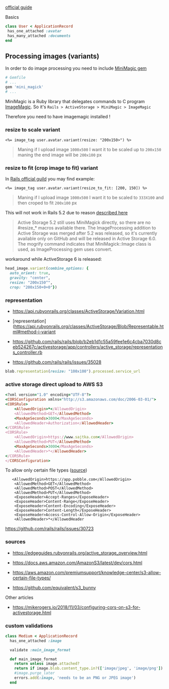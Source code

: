  [official guide](https://edgeguides.rubyonrails.org/active_storage_overview.htm) 

Basics

```ruby
class User < ApplicationRecord
 has_one_attached :avatar
 has_many_attached :documents
end
```

## Processing images (variants)


In order to do image processing you need to include
[MiniMagic gem](https://github.com/minimagick/minimagick)

```ruby
# Gemfile
# ...
gem 'mini_magick'
# ...
```

MiniMagic is a Ruby library that delegates commands to C program
[ImageMagic](https://www.imagemagick.org/). So it's
`Rails > ActiveStorage > MiniMagic > ImageMagic`

Therefore you need to have imagemagic installed !


### resize to scale variant

```erb
<%= image_tag user.avatar.variant(resize: "200x150>") %>
```

> Maning if I upload image `1000x500` I want it to be scaled up to  `200x150` maning the end image will be `200x100` px

### resize to fit (crop image to fit) variant


In [Rails official guild](https://edgeguides.rubyonrails.org/active_storage_overview.html#transforming-images) you may find example:

```erb
<%= image_tag user.avatar.variant(resize_to_fit: [200, 150]) %>
```

> Maning if I upload image `1000x500` I want it to be scaled to `333X100` and then croped to fit `200x100` px

This will not work in Rails 5.2 due to reason [described here](https://github.com/janko-m/image_processing/issues/39#issuecomment-387466180)

> Active Storage 5.2 still uses MiniMagick directly, so there are no #resize_* macros available there. The ImageProcessing addition to Active Storage was merged after 5.2 was released, so it's currently available only on GitHub and will be released in Active Storage 6.0. The mogrify command indicates that MiniMagick::Image class is used, as ImageProcessing gem uses convert.


workaround while ActiveStorage 6 is released:

```ruby
head_image.variant(combine_options: {
  auto_orient: true,
  gravity: "center",
  resize: "200x150^",
  crop: "200x150+0+0"})
```

### representation


* https://api.rubyonrails.org/classes/ActiveStorage/Variation.html
* [representation](https://api.rubyonrails.org/classes/ActiveStorage/Blob/Representable.html#method-i-variant
* https://github.com/rails/rails/blob/b2eb1d1c55a59fee1e6c4cba7030d8ceb524267c/activestorage/app/controllers/active_storage/representations_controller.rb

* https://github.com/rails/rails/issues/35028

```ruby
blob.representation(resize: "100x100").processed.service_url
```

### active storage direct upload to AWS S3


```ruby
<?xml version="1.0" encoding="UTF-8"?>
<CORSConfiguration xmlns="http://s3.amazonaws.com/doc/2006-03-01/">
<CORSRule>
    <AllowedOrigin>*</AllowedOrigin>
    <AllowedMethod>GET</AllowedMethod>
    <MaxAgeSeconds>3000</MaxAgeSeconds>
    <AllowedHeader>Authorization</AllowedHeader>
</CORSRule>
<CORSRule>
    <AllowedOrigin>https://www.sajtka.com</AllowedOrigin>
    <AllowedMethod>PUT</AllowedMethod>
    <MaxAgeSeconds>3000</MaxAgeSeconds>
    <AllowedHeader>*</AllowedHeader>
</CORSRule>
</CORSConfiguration>


```


To allow only certain file types
([source](https://aws.amazon.com/premiumsupport/knowledge-center/s3-allow-certain-file-types/))

```
   <AllowedOrigin>https://app.pobble.com</AllowedOrigin>
    <AllowedMethod>GET</AllowedMethod>
    <AllowedMethod>POST</AllowedMethod>
    <AllowedMethod>PUT</AllowedMethod>
    <ExposeHeader>Accept-Ranges</ExposeHeader>
    <ExposeHeader>Content-Range</ExposeHeader>
    <ExposeHeader>Content-Encoding</ExposeHeader>
    <ExposeHeader>Content-Length</ExposeHeader>
    <ExposeHeader>Access-Control-Allow-Origin</ExposeHeader>
    <AllowedHeader>*</AllowedHeader
```

https://github.com/rails/rails/issues/30723

### sources

* <https://edgeguides.rubyonrails.org/active_storage_overview.html>
* <https://docs.aws.amazon.com/AmazonS3/latest/dev/cors.html>


* <https://aws.amazon.com/premiumsupport/knowledge-center/s3-allow-certain-file-types/>

* <https://github.com/equivalent/s3_bunny>

Other articles

* <https://mikerogers.io/2018/11/03/configuring-cors-on-s3-for-activestorage.html>



### custom validations



```ruby
class Medium < ApplicationRecord
  has_one_attached :image

  validate :main_image_format

  def main_image_format
    return unless image.attached?
    return if image.blob.content_type.in?(['image/jpeg', 'image/png'])
    #image.purge_later
    errors.add(:image, 'needs to be an PNG or JPEG image')
  end
```
